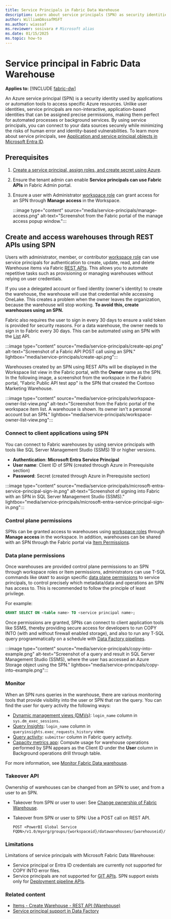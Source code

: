 ```yaml
---
title: Service Principals in Fabric Data Warehouse
description: Learn about service principals (SPN) as security identities for applications and tools in Fabric warehouse.
author: WilliamDAssafMSFT
ms.author: wiassaf
ms.reviewer: sosivara # Microsoft alias
ms.date: 01/15/2025
ms.topic: how-to
---
```


# Service principal in Fabric Data Warehouse

**Applies to:** [!INCLUDE [fabric-dw](includes/applies-to-version/fabric-dw.md)]

An Azure service principal (SPN) is a security identity used by applications or automation tools to access specific Azure resources. Unlike user identities, service principals are non-interactive, application-based identities that can be assigned precise permissions, making them perfect for automated processes or background services. By using service principals, you can connect to your data sources securely while minimizing the risks of human error and identity-based vulnerabilities. To learn more about service principals, see [Application and service principal objects in Microsoft Entra ID](/entra/identity-platform/app-objects-and-service-principals).

## Prerequisites

1. [Create a service principal, assign roles, and create secret using Azure](/entra/identity-platform/howto-create-service-principal-portal).
1. Ensure the tenant admin can enable **Service principals can use Fabric APIs** in Fabric Admin portal.

1. Ensure a user with Administrator [workspace role](workspace-roles.md) can grant access for an SPN through **Manage access** in the Workspace.

      :::image type="content" source="media/service-principals/manage-access.png" alt-text="Screenshot from the Fabric portal of the manage access popup window.":::

## Create and access warehouses through REST APIs using SPN

Users with administrator, member, or contributor [workspace role](workspace-roles.md) can use service principals for authentication to create, update, read, and delete Warehouse items via Fabric [REST APIs](/rest/api/fabric/warehouse/items). This allows you to automate repetitive tasks such as provisioning or managing warehouses without relying on user credentials.

If you use a delegated account or fixed identity (owner's identity) to create the warehouse, the warehouse will use that credential while accessing OneLake. This creates a problem when the owner leaves the organization, because the warehouse will stop working. **To avoid this, create warehouses using an SPN.**

Fabric also requires the user to sign in every 30 days to ensure a valid token is provided for security reasons. For a data warehouse, the owner needs to sign in to Fabric every 30 days. This can be automated using an SPN with the [List](/rest/api/fabric/warehouse/items/list-warehouses?tabs=HTTP) API.

:::image type="content" source="media/service-principals/create-api.png" alt-text="Screenshot of a Fabric API POST call using an SPN." lightbox="media/service-principals/create-api.png"::: 

Warehouses created by an SPN using REST APIs will be displayed in the Workspace list view in the Fabric portal, with the **Owner** name as the SPN. In the following image, a screenshot from the workspace in the Fabric portal, "Fabric Public API test app" is the SPN that created the Contoso Marketing Warehouse.

:::image type="content" source="media/service-principals/workspace-owner-list-view.png" alt-text="Screenshot from the Fabric portal of the workspace item list. A warehouse is shown. Its owner isn't a personal account but an SPN." lightbox="media/service-principals/workspace-owner-list-view.png":::

### Connect to client applications using SPN

You can connect to Fabric warehouses by using service principals with tools like SQL Server Management Studio (SSMS) 19 or higher versions.

- **Authentication**: **Microsoft Entra Service Principal**
- **User name**: Client ID of SPN (created through Azure in Prerequisite section)
- **Password**: Secret (created through Azure in Prerequisite section)

:::image type="content" source="media/service-principals/microsoft-entra-service-principal-sign-in.png" alt-text="Screenshot of signing into Fabric with an SPN in SQL Server Management Studio (SSMS)." lightbox="media/service-principals/microsoft-entra-service-principal-sign-in.png":::

### Control plane permissions

SPNs can be granted access to warehouses using [workspace roles](workspace-roles.md) through **Manage access** in the workspace. In addition, warehouses can be shared with an SPN through the Fabric portal via [Item Permissions](share-warehouse-manage-permissions.md). 

### Data plane permissions

Once warehouses are provided control plane permissions to an SPN through workspace roles or Item permissions, administrators can use T-SQL commands like `GRANT` to assign specific [data plane permissions](../security/permission-model.md#compute-permissions) to service principals, to control precisely which metadata/data and operations an SPN has access to. This is recommended to follow the principle of least privilege.

For example:

```sql
GRANT SELECT ON <table name> TO <service principal name>;
```

Once permissions are granted, SPNs can connect to client application tools like SSMS, thereby providing secure access for developers to run COPY INTO (with and without firewall enabled storage), and also to run any T-SQL query programmatically on a schedule with [Data Factory pipelines](../data-factory/pipeline-landing-page.md).

:::image type="content" source="media/service-principals/copy-into-example.png" alt-text="Screenshot of a query and result in SQL Server Management Studio (SSMS), where the user has accessed an Azure Storage object using the SPN." lightbox="media/service-principals/copy-into-example.png":::

### Monitor

When an SPN runs queries in the warehouse, there are various monitoring tools that provide visibility into the user or SPN that ran the query. You can find the user for query activity the following ways:

- [Dynamic management views (DMVs)](monitor-using-dmv.md): `login_name` column in `sys.dm_exec_sessions`.
- [Query Insights](query-insights.md): `login_name` column in `queryinsights.exec_requests_history` view.
- [Query activity](query-activity.md): `submitter` column in Fabric query activity.
- [Capacity metrics app](../enterprise/metrics-app.md): Compute usage for warehouse operations performed by SPN appears as the Client ID under the **User** column in Background operations drill through table.

For more information, see [Monitor Fabric Data warehouse](monitoring-overview.md).
  
### Takeover API

Ownership of warehouses can be changed from an SPN to user, and from a user to an SPN.

- Takeover from SPN or user to user: See [Change ownership of Fabric Warehouse](change-ownership.md).
- Takeover from SPN or user to SPN: Use a POST call on REST API.

  ```HTTP
  POST <PowerBI Global Service FQDN>/v1.0/myorg/groups/{workspaceid}/datawarehouses/{warehouseid}/takeover
  ```
  
### Limitations

Limitations of service principals with Microsoft Fabric Data Warehouse:

- Service principal or Entra ID credentials are currently not supported for COPY INTO error files.
- Service principals are not supported for [GIT APIs](/rest/api/fabric/core/git). SPN support exists only for [Deployment pipeline APIs](/rest/api/fabric/core/deployment-pipelines). 

### Related content

- [Items - Create Warehouse - REST API (Warehouse)](/rest/api/fabric/warehouse/items/create-warehouse?tabs=HTTP)
- [Service principal support in Data Factory](../data-factory/service-principals.md)
